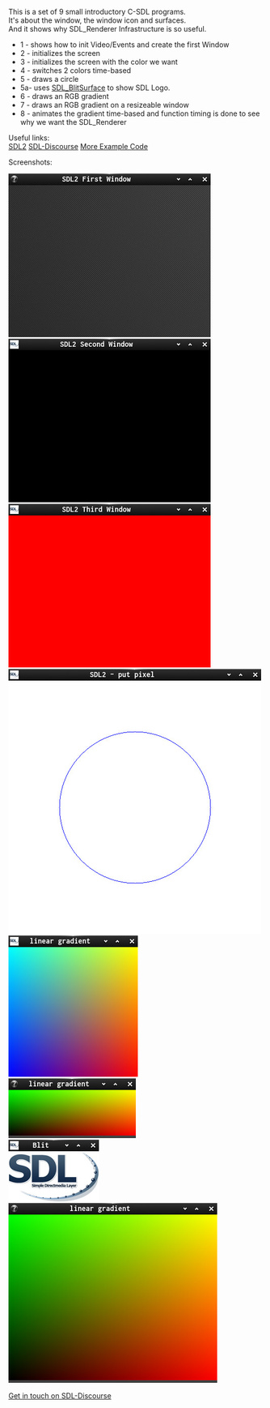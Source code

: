 This is a set of 9 small introductory C-SDL programs.  
It's about the window, the window icon and surfaces.  
And it shows why SDL_Renderer Infrastructure is so useful.  

* 1 - shows how to init Video/Events and create the first Window
* 2 - initializes the screen
* 3 - initializes the screen with the color we want
* 4 - switches 2 colors time-based
* 5 - draws a circle
* 5a- uses [SDL_BlitSurface](https://wiki.libsdl.org/SDL_BlitSurface) to show SDL Logo.  
* 6 - draws an RGB gradient
* 7 - draws an RGB gradient on a resizeable window
* 8 - animates the gradient time-based and function timing is done to see why we want the SDL_Renderer  

Useful links:  
[SDL2](https://www.libsdl.org/) [SDL-Discourse](https://discourse.libsdl.org) [More Example Code](https://gist.github.com/Acry/baa861b8e370c6eddbb18519c487d9d8)

Screenshots:  

![Screenshot](./screenshot0.png)  
![Screenshot](./screenshot1.png)  
![Screenshot](./screenshot2.png)  
![Screenshot](./screenshot3.png)  
![Screenshot](./screenshot4.png)  
![Screenshot](./screenshot5.png)  
![Screenshot](./screenshot5a.png)  
![Screenshot](./screenshot6.png)  

[Get in touch on SDL-Discourse](https://discourse.libsdl.org/u/Acry/summary)
